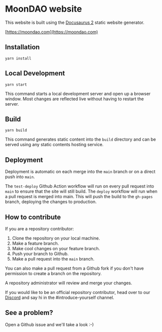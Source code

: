 # MoonDAO website

This website is built using the [Docusaurus 2](https://v2.docusaurus.io/) static website generator.

[https://moondao.com](https://moondao.com)

## Installation

```console
yarn install
```

## Local Development

```console
yarn start
```

This command starts a local development server and open up a browser window. Most changes are reflected live without having to restart the server.

## Build

```console
yarn build
```

This command generates static content into the `build` directory and can be served using any static contents hosting service.

## Deployment

Deployment is automatic on each merge into the `main` branch or on a direct push into `main`.

The `test-deploy` Github Action workflow will run on every pull request into `main` to ensure that the site will still build. The `deploy` workflow will run when a pull request is merged into main. This will push the build to the `gh-pages` branch, deploying the changes to production.

## How to contribute

If you are a repository contributor:

1. Clone the repository on your local machine.
2. Make a feature branch.
3. Make cool changes on your feature branch.
4. Push your branch to Github.
5. Make a pull request into the `main` branch.

You can also make a pull request from a Github fork if you don't have permission to create a branch on the repository.

A repository administrator will review and merge your changes.

If you would like to be an official repository contributor, head over to our [Discord](https://discord.gg/5nAu7K9aES) and say hi in the #introduce-yourself channel.

## See a problem?

Open a Github issue and we'll take a look :-)
